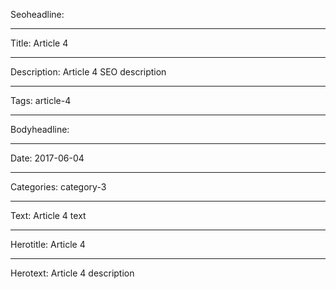 Seoheadline: 

----

Title: Article 4

----

Description: Article 4 SEO description

----

Tags: article-4

----

Bodyheadline: 

----

Date: 2017-06-04

----

Categories: category-3

----

Text: Article 4 text

----

Herotitle: Article 4

----

Herotext: Article 4 description